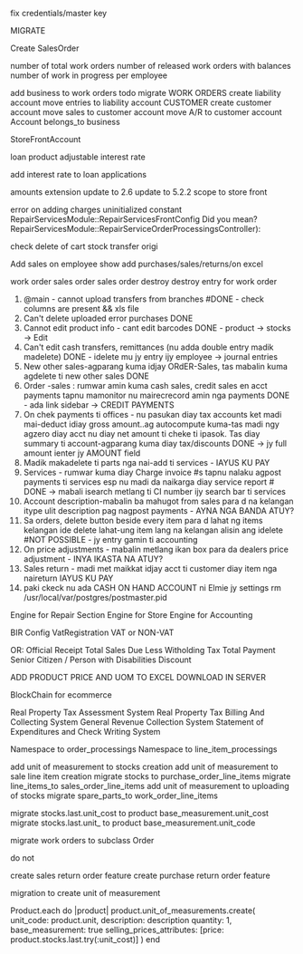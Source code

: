 fix credentials/master key

MIGRATE

Create SalesOrder

number of total work orders
number of released work orders with balances
number of work in progress per employee



add business to work orders
todo
migrate
WORK ORDERS
create liability account
move entries to liability account
CUSTOMER
create customer account
move sales to customer account
move A/R to customer account
Account
belongs_to business

StoreFrontAccount


loan product
 adjustable interest rate

 add interest rate to loan applications

amounts extension
update to 2.6
update to 5.2.2
scope to store front

error on adding charges
uninitialized constant RepairServicesModule::RepairServicesFrontConfig
Did you mean?  RepairServicesModule::RepairServiceOrderProcessingsController):




check delete of cart
stock transfer
  origi


Add sales on employee show
add purchases/sales/returns/on excel


work order
sales order
sales order destroy
destroy entry for work order

1. @main - cannot upload transfers from branches #DONE - check columns are present && xls file
2. Can't delete uploaded error purchases DONE
3. Cannot edit product info - cant edit barcodes DONE - product -> stocks -> Edit
4. Can't edit cash transfers, remittances (nu adda double entry madik madelete) DONE - idelete mu jy entry ijy employee -> journal entries
5. New other sales-agparang kuma idjay ORdER-Sales, tas mabalin kuma agdelete ti new other sales DONE
6. Order -sales : rumwar amin kuma cash sales, credit sales en acct payments tapnu mamonitor nu mairecrecord amin nga payments DONE - ada link sidebar -> CREDIT PAYMENTS
7. On chek payments ti offices - nu pasukan diay tax accounts ket madi mai-deduct idiay gross amount..ag autocompute kuma-tas madi ngy agzero diay acct nu diay net amount ti cheke ti ipasok. Tas diay summary ti account-agparang kuma diay tax/discounts DONE -> jy full amount ienter jy AMOUNT field
8. Madik makadelete ti parts nga nai-add ti services - IAYUS KU PAY
9. Services - rumwar kuma diay Charge invoice #s tapnu nalaku agpost payments ti services esp nu madi da naikarga diay service report # DONE -> mabali isearch metlang ti CI number ijy search bar ti services
10. Account description-mabalin ba mahugot from sales para d na kelangan itype ulit description pag nagpost payments - AYNA NGA BANDA ATUY?
11. Sa orders, delete button beside every item para d lahat ng items kelangan ide delete lahat-ung item lang na kelangan alisin ang idelete #NOT POSSIBLE - jy entry gamin ti accounting
12. On price adjustments - mabalin metlang ikan box para da dealers price adjustment - INYA IKASTA NA ATUY?
13. Sales return - madi met maikkat idjay acct ti customer diay item nga naireturn IAYUS KU PAY
14. paki ckeck nu ada CASH ON HAND ACCOUNT ni Elmie jy settings
rm /usr/local/var/postgres/postmaster.pid

Engine for Repair Section
Engine for Store
Engine for Accounting


BIR Config
  VatRegistration VAT or NON-VAT

OR:
  Official Receipt
  Total Sales Due
  Less Witholding Tax
  Total Payment
  Senior Citizen / Person with Disabilities Discount

ADD PRODUCT PRICE AND UOM TO EXCEL DOWNLOAD IN SERVER


BlockChain for  ecommerce

Real Property Tax Assessment System
Real Property Tax Billing And Collecting System
General Revenue Collection System
Statement of Expenditures and Check Writing System


Namespace to order_processings
Namespace to line_item_processings

add unit of measurement to stocks creation
add unit of measurement to sale line item creation
migrate stocks to purchase_order_line_items
migrate line_items_to sales_order_line_items
add unit of measurement to uploading of stocks
migrate spare_parts_to work_order_line_items

migrate stocks.last.unit_cost to product base_measurement.unit_cost
migrate stocks.last.unit_ to product base_measurement.unit_code

migrate work orders to subclass Order


do not


create sales return order feature
create purchase return order feature

migration to create unit of measurement

Product.each do |product|
  product.unit_of_measurements.create(
  unit_code: product.unit,
  description: description
  quantity: 1,
  base_measurement: true
  selling_prices_attributes: [price: product.stocks.last.try(:unit_cost)]
  )
  end
